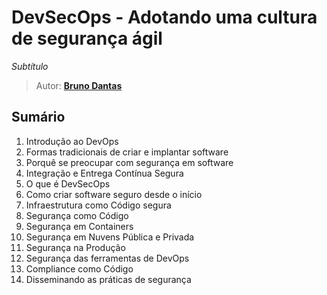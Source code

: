 # DevSecOps - Adotando uma cultura de segurança ágil

*Subtítulo*

> Autor: **[Bruno Dantas](https://github.com/b-dantas)**

## Sumário

1. Introdução ao DevOps
 1. Formas tradicionais de criar e implantar software
 1. Porquê se preocupar com segurança em software
1. Integração e Entrega Contínua Segura
1. O que é DevSecOps
1. Como criar software seguro desde o início
1. Infraestrutura como Código segura
1. Segurança como Código
1. Segurança em Containers
1. Segurança em Nuvens Pública e Privada
1. Segurança na Produção
1. Segurança das ferramentas de DevOps
1. Compliance como Código
1. Disseminando as práticas de segurança
